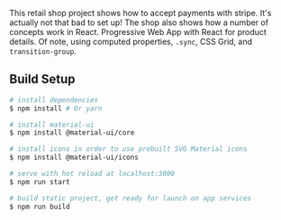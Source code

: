 
This retail shop project shows how to accept payments with stripe. It's actually not that bad to set up! The shop also shows
how a number of concepts work in React. Progressive Web App with React for product details. Of
note, using computed properties, `.sync`, CSS Grid, and `transition-group`.


## Build Setup

```bash
# install dependencies
$ npm install # Or yarn

# install material-ui
$ npm install @material-ui/core

# install icons in order to use prebuilt SVG Material icons
$ npm install @material-ui/icons

# serve with hot reload at localhost:3000
$ npm run start

# build static project, get ready for launch on app services
$ npm run build
```